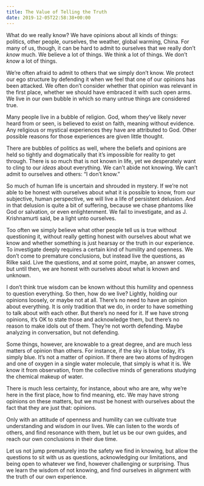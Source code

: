 ```yaml
---
title: The Value of Telling the Truth
date: 2019-12-05T22:58:38+00:00
---
```

What do we really know? We have opinions about all kinds of things: politics, other people, ourselves, the weather, global warming, China. For many of us, though, it can be hard to admit to ourselves that we really don’t _know_ much. We believe a lot of things. We think a lot of things. We don’t _know_ a lot of things.

We’re often afraid to admit to others that we simply don’t know. We protect our ego structure by defending it when we feel that one of our opinions has been attacked. We often don’t consider whether that opinion was relevant in the first place, whether we should have embraced it with such open arms. We live in our own bubble in which so many untrue things are considered true.

Many people live in a bubble of religion. God, whom they’ve likely never heard from or seen, is believed to exist on faith, meaning without evidence. Any religious or mystical experiences they have are attributed to God. Other possible reasons for those experiences are given little thought.

There are bubbles of politics as well, where the beliefs and opinions are held so tightly and dogmatically that it’s impossible for reality to get through. There is so much that is not known in life, yet we desperately want to cling to our _ideas_ about everything. We can’t abide not knowing. We can’t admit to ourselves and others: “I don’t know.”

So much of human life is uncertain and shrouded in mystery. If we’re not able to be honest with ourselves about what it is possible to know, from our subjective, human perspective, we will live a life of persistent delusion. And in that delusion is quite a bit of suffering, because we chase phantoms like God or salvation, or even enlightenment. We fail to investigate, and as J. Krishnamurti said, be a light unto ourselves.

Too often we simply believe what other people tell us is true without questioning it, without really getting honest with ourselves about what we know and whether something is just hearsay or the truth in our experience. To investigate deeply requires a certain kind of humility and openness. We don’t come to premature conclusions, but instead live the questions, as Rilke said. Live the questions, and at some point, maybe, an answer comes, but until then, we are honest with ourselves about what is known and unknown.

I don’t think true wisdom can be known without this humility and openness to question everything. So then, how do we live? Lightly, holding our opinions loosely, or maybe not at all. There’s no need to have an opinion about everything. It is only tradition that we do, in order to have something to talk about with each other. But there’s no need for it. If we have strong opinions, it’s OK to state those and acknowledge them, but there’s no reason to make idols out of them. They’re not worth defending. Maybe analyzing in conversation, but not defending.

Some things, however, are knowable to a great degree, and are much less matters of opinion than others. For instance, if the sky is blue today, it’s simply blue. It’s not a matter of opinion. If there are two atoms of hydrogen and one of oxygen in a single water molecule, that simply is what it is. We know it from observation, from the collective minds of generations studying the chemical makeup of water.

There is much less certainty, for instance, about who are are, why we’re here in the first place, how to find meaning, etc. We may have strong opinions on these matters, but we must be honest with ourselves about the fact that they are just that: opinions.

Only with an attitude of openness and humility can we cultivate true understanding and wisdom in our lives. We can listen to the words of others, and find resonance with them, but let us be our own guides, and reach our own conclusions in their due time.

Let us not jump prematurely into the safety we find in knowing, but allow the questions to sit with us as questions, acknowledging our limitations, and being open to whatever we find, however challenging or surprising. Thus we learn the wisdom of not knowing, and find ourselves in alignment with the truth of our own experience.